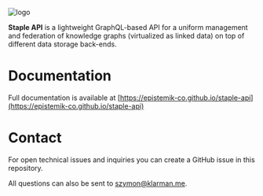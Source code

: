 ![logo](https://raw.githubusercontent.com/epistemik-co/staple-api/gh-pages/staple-api-black-text.png)

**Staple API** is a lightweight GraphQL-based API for a uniform management and federation of knowledge graphs (virtualized as linked data) on top of different data storage back-ends.

# Documentation
Full documentation is available at [https://epistemik-co.github.io/staple-api](https://epistemik-co.github.io/staple-api)

# Contact

For open technical issues and inquiries you can create a GitHub issue in this repository. 

All questions can also be sent to [szymon@klarman.me](szymon@klarman.me).
